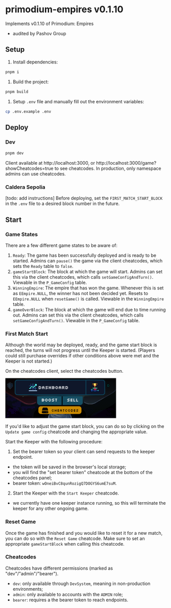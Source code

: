 # primodium-empires v0.1.10

Implements v0.1.10 of Primodium: Empires
 - audited by Pashov Group

## Setup

1. Install dependencies:

```sh
pnpm i
```

1. Build the project:

```sh
pnpm build
```

1. Setup `.env` file and manually fill out the environment variables:

```sh
cp .env.example .env
```

## Deploy

### Dev

```sh
pnpm dev
```

Client available at http://localhost:3000, or http://localhost:3000/game?showCheatcodes=true to see cheatcodes. In production, only namespace admins can use cheatcodes.

### Caldera Sepolia

[todo: add instructions]
Before deploying, set the `FIRST_MATCH_START_BLOCK` in the `.env` file to a desired block number in the future.

## Start

### Game States

There are a few different game states to be aware of:

1. `Ready`: The game has been successfully deployed and is ready to be started. Admins can `pause()` the game via the client cheatcodes, which sets the `Ready` table to `false`.
2. `gameStartBlock`: The block at which the game will start. Admins can set this via the client cheatcodes, which calls `setGameConfigAndTurn()`. Viewable in the `P_GameConfig` table.
3. `WinningEmpire`: The empire that has won the game. Whenever this is set as `EEmpire.NULL`, the winner has not been decided yet. Resets to `EEmpire.NULL` when `resetGame()` is called. Viewable in the `WinningEmpire` table.
4. `gameOverBlock`: The block at which the game will end due to time running out. Admins can set this via the client cheatcodes, which calls `setGameConfigAndTurn()`. Viewable in the `P_GameConfig` table.

### First Match Start

Although the world may be deployed, ready, and the game start block is reached, the turns will not progress until the Keeper is started.
(Players could still purchase overrides if other conditions above were met and the Keeper is not started.)

On the cheatcodes client, select the cheatcodes button.

![cheatcodes](./packages/assets/docs/cheatcodes_button.png)

If you'd like to adjust the game start block, you can do so by clicking on the `Update game config` cheatcode and changing the appropriate value.

Start the Keeper with the following procedure:

1. Set the bearer token so your client can send requests to the keeper endpoint.

- the token will be saved in the browser's local storage;
- you will find the "set bearer token" cheatcode at the bottom of the cheatcodes panel;
- bearer token: `wOneiBvC8qunRozigQ7DOGYS6umE7suM`.

2. Start the Keeper with the `Start Keeper` cheatcode.

- we currently have one keeper instance running, so this will terminate the keeper for any other ongoing game.

### Reset Game

Once the game has finished and you would like to reset it for a new match, you can do so with the `Reset Game` cheatcode.
Make sure to set an appropriate `gameStartBlock` when calling this cheatcode.

### Cheatcodes

Cheatcodes have different permissions (marked as "dev"/"admin"/"bearer").

- `dev`: only available through `DevSystem`, meaning in non-production environments;
- `admin`: only available to accounts with the `ADMIN` role;
- `bearer`: requires a the bearer token to reach endpoints.
